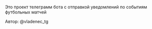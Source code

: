 Это проект телеграмм бота с отправкой уведомлений по событиям футбольных матчей

Автор: @vladenec_tg